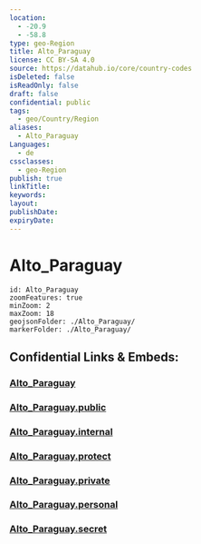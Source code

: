 ```yaml
---
location:
  - -20.9
  - -58.8
type: geo-Region
title: Alto_Paraguay
license: CC BY-SA 4.0
source: https://datahub.io/core/country-codes
isDeleted: false
isReadOnly: false
draft: false
confidential: public
tags:
  - geo/Country/Region
aliases:
  - Alto_Paraguay
Languages:
  - de
cssclasses:
  - geo-Region
publish: true
linkTitle:
keywords:
layout:
publishDate:
expiryDate:
---
```


# Alto_Paraguay

```leaflet
id: Alto_Paraguay
zoomFeatures: true 
minZoom: 2 
maxZoom: 18
geojsonFolder: ./Alto_Paraguay/
markerFolder: ./Alto_Paraguay/
```


## Confidential Links & Embeds: 

### [Alto_Paraguay](/_Standards/Earth/Continent/America~South/Paraguay/departments~Paraguay/Alto_Paraguay.md) 

### [Alto_Paraguay.public](/_public/Earth/Continent/America~South/Paraguay/departments~Paraguay/Alto_Paraguay.public.md) 

### [Alto_Paraguay.internal](/_internal/Earth/Continent/America~South/Paraguay/departments~Paraguay/Alto_Paraguay.internal.md) 

### [Alto_Paraguay.protect](/_protect/Earth/Continent/America~South/Paraguay/departments~Paraguay/Alto_Paraguay.protect.md) 

### [Alto_Paraguay.private](/_private/Earth/Continent/America~South/Paraguay/departments~Paraguay/Alto_Paraguay.private.md) 

### [Alto_Paraguay.personal](/_personal/Earth/Continent/America~South/Paraguay/departments~Paraguay/Alto_Paraguay.personal.md) 

### [Alto_Paraguay.secret](/_secret/Earth/Continent/America~South/Paraguay/departments~Paraguay/Alto_Paraguay.secret.md)

